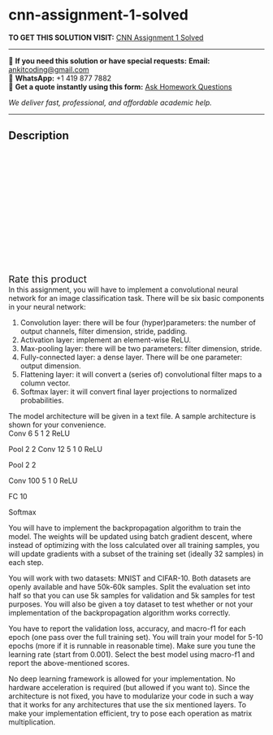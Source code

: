 # cnn-assignment-1-solved
**TO GET THIS SOLUTION VISIT:** [CNN Assignment 1 Solved](https://www.ankitcodinghub.com/product/cnn-assignment-1-solved/)


---

📩 **If you need this solution or have special requests:** **Email:** ankitcoding@gmail.com  
📱 **WhatsApp:** +1 419 877 7882  
📄 **Get a quote instantly using this form:** [Ask Homework Questions](https://www.ankitcodinghub.com/services/ask-homework-questions/)

*We deliver fast, professional, and affordable academic help.*

---

<h2>Description</h2>



<div class="kk-star-ratings kksr-auto kksr-align-center kksr-valign-top" data-payload="{&quot;align&quot;:&quot;center&quot;,&quot;id&quot;:&quot;91261&quot;,&quot;slug&quot;:&quot;default&quot;,&quot;valign&quot;:&quot;top&quot;,&quot;ignore&quot;:&quot;&quot;,&quot;reference&quot;:&quot;auto&quot;,&quot;class&quot;:&quot;&quot;,&quot;count&quot;:&quot;0&quot;,&quot;legendonly&quot;:&quot;&quot;,&quot;readonly&quot;:&quot;&quot;,&quot;score&quot;:&quot;0&quot;,&quot;starsonly&quot;:&quot;&quot;,&quot;best&quot;:&quot;5&quot;,&quot;gap&quot;:&quot;4&quot;,&quot;greet&quot;:&quot;Rate this product&quot;,&quot;legend&quot;:&quot;0\/5 - (0 votes)&quot;,&quot;size&quot;:&quot;24&quot;,&quot;title&quot;:&quot;CNN Assignment 1 Solved&quot;,&quot;width&quot;:&quot;0&quot;,&quot;_legend&quot;:&quot;{score}\/{best} - ({count} {votes})&quot;,&quot;font_factor&quot;:&quot;1.25&quot;}">

<div class="kksr-stars">

<div class="kksr-stars-inactive">
            <div class="kksr-star" data-star="1" style="padding-right: 4px">


<div class="kksr-icon" style="width: 24px; height: 24px;"></div>
        </div>
            <div class="kksr-star" data-star="2" style="padding-right: 4px">


<div class="kksr-icon" style="width: 24px; height: 24px;"></div>
        </div>
            <div class="kksr-star" data-star="3" style="padding-right: 4px">


<div class="kksr-icon" style="width: 24px; height: 24px;"></div>
        </div>
            <div class="kksr-star" data-star="4" style="padding-right: 4px">


<div class="kksr-icon" style="width: 24px; height: 24px;"></div>
        </div>
            <div class="kksr-star" data-star="5" style="padding-right: 4px">


<div class="kksr-icon" style="width: 24px; height: 24px;"></div>
        </div>
    </div>

<div class="kksr-stars-active" style="width: 0px;">
            <div class="kksr-star" style="padding-right: 4px">


<div class="kksr-icon" style="width: 24px; height: 24px;"></div>
        </div>
            <div class="kksr-star" style="padding-right: 4px">


<div class="kksr-icon" style="width: 24px; height: 24px;"></div>
        </div>
            <div class="kksr-star" style="padding-right: 4px">


<div class="kksr-icon" style="width: 24px; height: 24px;"></div>
        </div>
            <div class="kksr-star" style="padding-right: 4px">


<div class="kksr-icon" style="width: 24px; height: 24px;"></div>
        </div>
            <div class="kksr-star" style="padding-right: 4px">


<div class="kksr-icon" style="width: 24px; height: 24px;"></div>
        </div>
    </div>
</div>


<div class="kksr-legend" style="font-size: 19.2px;">
            <span class="kksr-muted">Rate this product</span>
    </div>
    </div>
<div class="page" title="Page 1">
<div class="section">
<div class="layoutArea">
<div class="column">
In this assignment, you will have to implement a convolutional neural network for an image classification task. There will be six basic components in your neural network:

<ol>
<li>Convolution layer: there will be four (hyper)parameters: the number of output channels, filter dimension, stride, padding.</li>
<li>Activation layer: implement an element-wise ReLU.</li>
<li>Max-pooling layer: there will be two parameters: filter dimension, stride.</li>
<li>Fully-connected layer: a dense layer. There will be one parameter: output dimension.</li>
<li>Flattening layer: it will convert a (series of) convolutional filter maps to a column vector.</li>
<li>Softmax layer: it will convert final layer projections to normalized probabilities.</li>
</ol>
The model architecture will be given in a text file. A sample architecture is shown for your convenience.

</div>
</div>
<div class="section">
<div class="layoutArea">
<div class="column">
Conv 6 5 1 2 ReLU

Pool 2 2 Conv 12 5 1 0 ReLU

Pool 2 2

Conv 100 5 1 0 ReLU

FC 10

Softmax

</div>
</div>
</div>
<div class="layoutArea">
<div class="column">
You will have to implement the backpropagation algorithm to train the model. The weights will be updated using batch gradient descent, where instead of optimizing with the loss calculated over all training samples, you will update gradients with a subset of the training set (ideally 32 samples) in each step.

You will work with two datasets: MNIST and CIFAR-10. Both datasets are openly available and have 50k-60k samples. Split the evaluation set into half so that you can use 5k samples for validation and 5k samples for test purposes. You will also be given a toy dataset to test whether or not your implementation of the backpropagation algorithm works correctly.

You have to report the validation loss, accuracy, and macro-f1 for each epoch (one pass over the full training set). You will train your model for 5-10 epochs (more if it is runnable in reasonable time). Make sure you tune the learning rate (start from 0.001). Select the best model using macro-f1 and report the above-mentioned scores.

No deep learning framework is allowed for your implementation. No hardware acceleration is required (but allowed if you want to). Since the architecture is not fixed, you have to modularize your code in such a way that it works for any architectures that use the six mentioned layers. To make your implementation efficient, try to pose each operation as matrix multiplication.

</div>
</div>
</div>
</div>
